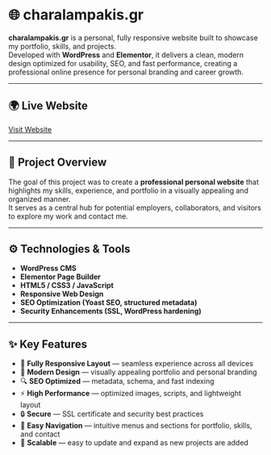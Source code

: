 # 🌐 charalampakis.gr

**charalampakis.gr** is a personal, fully responsive website built to showcase my portfolio, skills, and projects.  
Developed with **WordPress** and **Elementor**, it delivers a clean, modern design optimized for usability, SEO, and fast performance, creating a professional online presence for personal branding and career growth.

---

## 🌍 Live Website
[Visit Website](https://charalampakis.gr/)

---

## 💼 Project Overview
The goal of this project was to create a **professional personal website** that highlights my skills, experience, and portfolio in a visually appealing and organized manner.  
It serves as a central hub for potential employers, collaborators, and visitors to explore my work and contact me.

---

## ⚙️ Technologies & Tools
- **WordPress CMS**
- **Elementor Page Builder**
- **HTML5 / CSS3 / JavaScript**
- **Responsive Web Design**
- **SEO Optimization (Yoast SEO, structured metadata)**
- **Security Enhancements (SSL, WordPress hardening)**

---

## ✨ Key Features
- 📱 **Fully Responsive Layout** — seamless experience across all devices  
- 🎨 **Modern Design** — visually appealing portfolio and personal branding  
- 🔍 **SEO Optimized** — metadata, schema, and fast indexing  
- ⚡ **High Performance** — optimized images, scripts, and lightweight layout  
- 🔒 **Secure** — SSL certificate and security best practices  
- 🧭 **Easy Navigation** — intuitive menus and sections for portfolio, skills, and contact  
- 🧱 **Scalable** — easy to update and expand as new projects are added  
